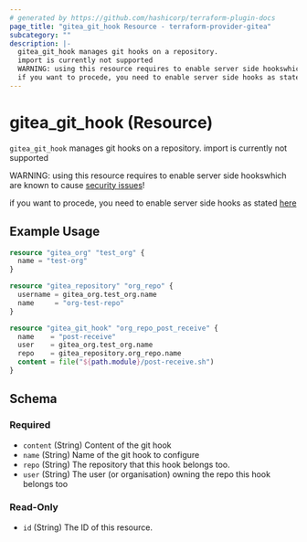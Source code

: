 ```yaml
---
# generated by https://github.com/hashicorp/terraform-plugin-docs
page_title: "gitea_git_hook Resource - terraform-provider-gitea"
subcategory: ""
description: |-
  gitea_git_hook manages git hooks on a repository.
  import is currently not supported
  WARNING: using this resource requires to enable server side hookswhich are known to cause security issues https://github.com/go-gitea/gitea/pull/13058!
  if you want to procede, you need to enable server side hooks as stated here https://docs.gitea.io/en-us/config-cheat-sheet/#security-security
---
```


# gitea_git_hook (Resource)

`gitea_git_hook` manages git hooks on a repository.
import is currently not supported

WARNING: using this resource requires to enable server side hookswhich are known to cause [security issues](https://github.com/go-gitea/gitea/pull/13058)!

if you want to procede, you need to enable server side hooks as stated [here](https://docs.gitea.io/en-us/config-cheat-sheet/#security-security)

## Example Usage

```terraform
resource "gitea_org" "test_org" {
  name = "test-org"
}

resource "gitea_repository" "org_repo" {
  username = gitea_org.test_org.name
  name     = "org-test-repo"
}

resource "gitea_git_hook" "org_repo_post_receive" {
  name    = "post-receive"
  user    = gitea_org.test_org.name
  repo    = gitea_repository.org_repo.name
  content = file("${path.module}/post-receive.sh")
}
```

<!-- schema generated by tfplugindocs -->
## Schema

### Required

- `content` (String) Content of the git hook
- `name` (String) Name of the git hook to configure
- `repo` (String) The repository that this hook belongs too.
- `user` (String) The user (or organisation) owning the repo this hook belongs too

### Read-Only

- `id` (String) The ID of this resource.


